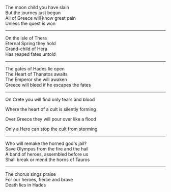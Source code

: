 The moon child you have slain <br>
But the journey just begun  <br>
All of Greece will know great pain <br>
Unless the quest is won <br>

----------
On the isle of Thera<br>
Eternal Spring they hold<br>
Grand-child of Hera <br>
Has reaped fates untold<br>

----

The gates of Hades lie open <br>
The Heart of Thanatos awaits<br>
The Emperor she will awaken<br>
Greece will bleed if he escapes the fates<br>

---

On Crete you will find only tears and blood

Where the heart of a cult is silently forming

Over Greece they will pour over like a flood

Only a Hero can stop the cult from storming

--------

Who will remake the horned god's jail? <br>
Save Olympus from the fire and the hail <br>
A band of heroes, assembled before us<br>
Shall break or mend the horns of Tauros

---

The chorus sings praise <br>
For our heroes, fierce and brave<br>
Death lies in Hades<br>


